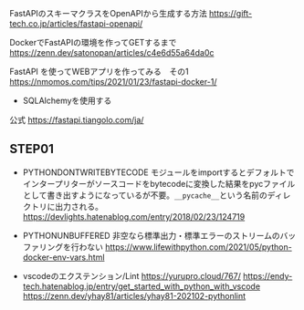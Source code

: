 FastAPIのスキーマクラスをOpenAPIから生成する方法
https://gift-tech.co.jp/articles/fastapi-openapi/

DockerでFastAPIの環境を作ってGETするまで
https://zenn.dev/satonopan/articles/c4e6d55a64da0c

FastAPI を使ってWEBアプリを作ってみる　その1
https://nmomos.com/tips/2021/01/23/fastapi-docker-1/

* SQLAlchemyを使用する

公式
https://fastapi.tiangolo.com/ja/

## STEP01

* PYTHONDONTWRITEBYTECODE
モジュールをimportするとデフォルトでインタープリターがソースコードをbytecodeに変換した結果をpycファイルとして書き出すようになっているが不要。`__pycache__`という名前のディレクトリに出力される。
https://devlights.hatenablog.com/entry/2018/02/23/124719

* PYTHONUNBUFFERED
非空なら標準出力・標準エラーのストリームのバッファリングを行わない
https://www.lifewithpython.com/2021/05/python-docker-env-vars.html

* vscodeのエクステンション/Lint
https://yurupro.cloud/767/
https://endy-tech.hatenablog.jp/entry/get_started_with_python_with_vscode
https://zenn.dev/yhay81/articles/yhay81-202102-pythonlint
